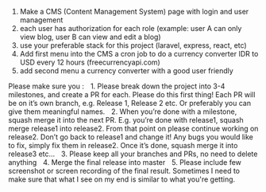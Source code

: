 1. ⁠Make a CMS (Content Management System) page with login and user management
2. ⁠each user has authorization for each role (example: user A can only view blog, user B can view and edit a blog)
3. ⁠use your preferable stack for this project (laravel, express, react, etc)
4. ⁠Add first menu into the CMS a cron job to do a currency converter IDR to USD every 12 hours (freecurrencyapi.com)
5. ⁠add second menu a currency converter with a good user friendly

Please make sure you : 
 1.⁠ ⁠Please break down the project into 3-4 milestones, and create a PR for each. Please do this first thing! Each PR will be on it’s own branch, e.g. Release 1, Release 2 etc. Or preferably you can give them meaningful names.
 2.⁠ ⁠When you’re done with a milestone, squash merge it into the next PR. E.g. you’re done with release1, squash merge release1 into release2. From that point on please continue working on release2. Don’t go back to release1 and change it! Any bugs you would like to fix, simply fix them in release2. Once it’s done, squash merge it into release3 etc…
 3.⁠ ⁠Please keep all your branches and PRs, no need to delete anything
 4.⁠ ⁠Merge the final release into master
 5.⁠ ⁠⁠Please include few screenshot or screen recording of the final result. Sometimes I need to make sure that what I see on my end is similar to what you're getting.
